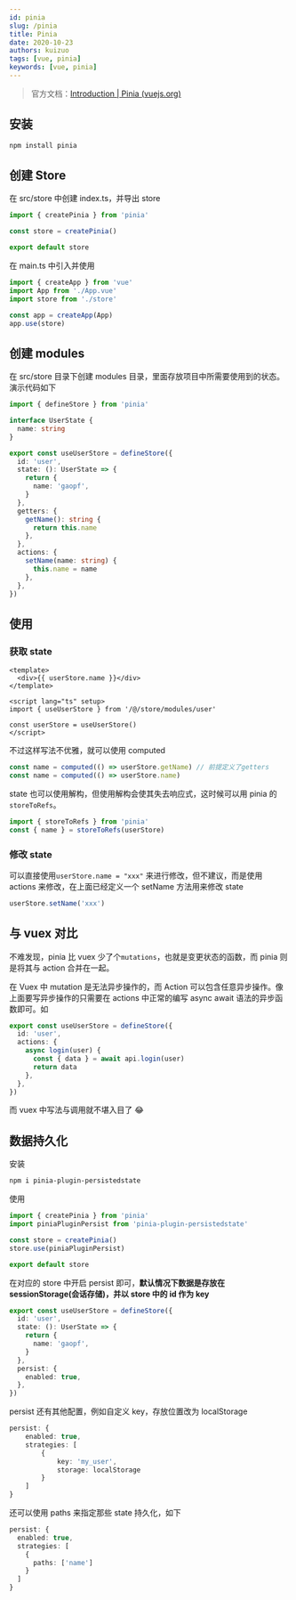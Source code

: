 ```yaml
---
id: pinia
slug: /pinia
title: Pinia
date: 2020-10-23
authors: kuizuo
tags: [vue, pinia]
keywords: [vue, pinia]
---
```


<!-- truncate -->

> 官方文档：[Introduction | Pinia (vuejs.org)](https://pinia.vuejs.org/introduction.html)

## 安装

```bash
npm install pinia
```

## 创建 Store

在 src/store 中创建 index.ts，并导出 store

```typescript title="src/store/index.ts"
import { createPinia } from 'pinia'

const store = createPinia()

export default store
```

在 main.ts 中引入并使用

```typescript title="main.ts"
import { createApp } from 'vue'
import App from './App.vue'
import store from './store'

const app = createApp(App)
app.use(store)
```

## 创建 modules

在 src/store 目录下创建 modules 目录，里面存放项目中所需要使用到的状态。演示代码如下

```typescript title="store/modules/user.ts"
import { defineStore } from 'pinia'

interface UserState {
  name: string
}

export const useUserStore = defineStore({
  id: 'user',
  state: (): UserState => {
    return {
      name: 'gaopf',
    }
  },
  getters: {
    getName(): string {
      return this.name
    },
  },
  actions: {
    setName(name: string) {
      this.name = name
    },
  },
})
```

## 使用

### 获取 state

```vue
<template>
  <div>{{ userStore.name }}</div>
</template>

<script lang="ts" setup>
import { useUserStore } from '/@/store/modules/user'

const userStore = useUserStore()
</script>
```

不过这样写法不优雅，就可以使用 computed

```typescript
const name = computed(() => userStore.getName) // 前提定义了getters
const name = computed(() => userStore.name)
```

state 也可以使用解构，但使用解构会使其失去响应式，这时候可以用 pinia 的 `storeToRefs`。

```typescript
import { storeToRefs } from 'pinia'
const { name } = storeToRefs(userStore)
```

### 修改 state

可以直接使用`userStore.name = "xxx"` 来进行修改，但不建议，而是使用 actions 来修改，在上面已经定义一个 setName 方法用来修改 state

```typescript
userStore.setName('xxx')
```

## 与 vuex 对比

不难发现，pinia 比 vuex 少了个`mutations`，也就是变更状态的函数，而 pinia 则是将其与 action 合并在一起。

在 Vuex 中 mutation 是无法异步操作的，而 Action 可以包含任意异步操作。像上面要写异步操作的只需要在 actions 中正常的编写 async await 语法的异步函数即可。如

```typescript
export const useUserStore = defineStore({
  id: 'user',
  actions: {
    async login(user) {
      const { data } = await api.login(user)
      return data
    },
  },
})
```

而 vuex 中写法与调用就不堪入目了 😂

## 数据持久化

安装

```bash
npm i pinia-plugin-persistedstate
```

使用

```typescript {2,5}
import { createPinia } from 'pinia'
import piniaPluginPersist from 'pinia-plugin-persistedstate'

const store = createPinia()
store.use(piniaPluginPersist)

export default store
```

在对应的 store 中开启 persist 即可，**默认情况下数据是存放在 sessionStorage(会话存储)，并以 store 中的 id 作为 key**

```typescript {8-10}
export const useUserStore = defineStore({
  id: 'user',
  state: (): UserState => {
    return {
      name: 'gaopf',
    }
  },
  persist: {
    enabled: true,
  },
})
```

persist 还有其他配置，例如自定义 key，存放位置改为 localStorage

```typescript {3-8}
persist: {
	enabled: true,
	strategies: [
		{
			key: 'my_user',
			storage: localStorage
		}
	]
}
```

还可以使用 paths 来指定那些 state 持久化，如下

```typescript {5}
persist: {
  enabled: true,
  strategies: [
    {
      paths: ['name']
    }
  ]
}
```

